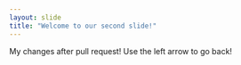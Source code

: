 ```yaml
---
layout: slide
title: "Welcome to our second slide!"
---
```

My changes after pull request! 
Use the left arrow to go back!